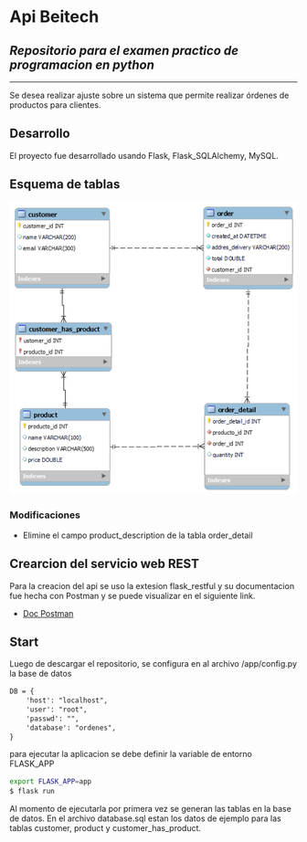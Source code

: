 # Api Beitech
## _Repositorio para el examen practico de programacion en python_
____

Se desea realizar ajuste sobre un sistema que permite realizar órdenes de productos para clientes.

## Desarrollo

El proyecto fue desarrollado usando Flask, Flask_SQLAlchemy, MySQL.

## Esquema de tablas

![alt text](https://github.com/mauricioPallares/beitech/blob/d51e2e05628fa5f00af839fade3db07fbe96acee/diagrama%20tablas.png)

### Modificaciones

-  Elimine el campo product_description de la tabla order_detail

## Crearcion del servicio web REST

Para la creacion del api se uso la extesion flask_restful y su documentacion fue hecha con Postman y se puede visualizar en el siguiente link.

  - [Doc Postman](https://documenter.getpostman.com/view/12900848/Uz5JHatw)


## Start

Luego de descargar el repositorio, se configura en al archivo /app/config.py la base de datos 

```
DB = {
    'host': "localhost",
    'user': "root",
    'passwd': "",
    'database': "ordenes",
}
```

para ejecutar la aplicacion se debe definir la variable de entorno FLASK_APP

```sh
export FLASK_APP=app
$ flask run
```


Al momento de ejecutarla por primera vez se generan las tablas en la base de datos.
En el archivo database.sql estan los datos de ejemplo para las tablas customer, product y customer_has_product.
